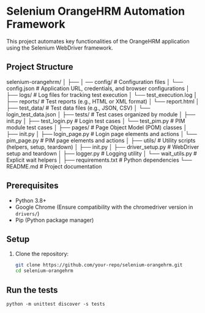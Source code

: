 # Selenium OrangeHRM Automation Framework

This project automates key functionalities of the OrangeHRM application using the Selenium WebDriver framework.

## Project Structure

selenium-orangehrm/ │ ├── │ ── config/ # Configuration files │ └── config.json # Application URL, credentials, and browser configurations │ ├── logs/ # Log files for tracking test execution │ └── test_execution.log │ ├── reports/ # Test reports (e.g., HTML or XML format) │ └── report.html │ ├── test_data/ # Test data files (e.g., JSON, CSV) │ └── login_test_data.json │ ├── tests/ # Test cases organized by module │ ├── init.py │ ├── test_login.py # Login test cases │ └── test_pim.py # PIM module test cases │ ├── pages/ # Page Object Model (POM) classes │ ├── init.py │ ├── login_page.py # Login page elements and actions │ └── pim_page.py # PIM page elements and actions │ ├── utils/ # Utility scripts (helpers, setup, teardown) │ ├── init.py │ ├── driver_setup.py # WebDriver setup and teardown │ ├── logger.py # Logging utility │ └── wait_utils.py # Explicit wait helpers │ ├── requirements.txt # Python dependencies └── README.md # Project documentation

## Prerequisites

- Python 3.8+
- Google Chrome (Ensure compatibility with the chromedriver version in `drivers/`)
- Pip (Python package manager)

## Setup

1. Clone the repository:
   ```bash
   git clone https://github.com/your-repo/selenium-orangehrm.git
   cd selenium-orangehrm

## Run the tests
    python -m unittest discover -s tests

